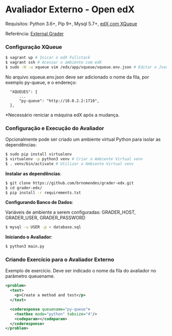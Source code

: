# Avaliador Externo - Open edX

Requisitos: Python 3.6+, Pip 9+, Mysql 5.7+, [edX com XQueue](http://edx.readthedocs.io/projects/edx-installing-configuring-and-running/en/latest/installation/fullstack/install_fullstack.html)

Referência: [External Grader](http://edx.readthedocs.io/projects/edx-partner-course-staff/en/latest/exercises_tools/external_graders.html)

### Configuração XQueue
```bash
$ vagrant up # Inicar o edX Fullstack
$ vagrant ssh # Acessar o ambiente com edX
$ sudo -H -u xqueue vim /edx/app/xqueue/xqueue.env.json # Editar o Json de Configuração
```
No arquivo xqueue.env.json deve ser adicionado o nome da fila, por exemplo py-queue, e o endereço:
```
  "XQUEUES": {
      ...
      "py-queue": "http://10.0.2.2:1710",
  },
```
*Necessário reniciar a máquina edX após a mudança.

### Configuração e Execução do Avaliador
Opcionalmente pode ser criado um ambiente virtual Python para isolar as dependências:
```bash
$ sudo pip install virtualenv
$ virtualenv -p python3 venv # Criar o Ambiente Virtual venv
$ . venv/bin/activate # Utilizar o Ambiente Virtual venv
```
**Instalar as dependências**:
```bash
$ git clone https://github.com/brnomendes/grader-edx.git
$ cd grader-edx/
$ pip install -r requirements.txt
```

**Configurando Banco de Dados**:

Variáveis de ambiente a serem configuradas: GRADER_HOST, GRADER_USER, GRADER_PASSWORD

```bash
$ mysql -u USER -p < database.sql
```

**Iniciando o Avaliador**:
```bash
$ python3 main.py
```

### Criando Exercício para o Avaliador Externo
Exemplo de exercício. Deve ser indicado o nome da fila do avaliador no parâmetro queuename.
```xml
<problem>
  <text>
    <p>Create a method and test</p>
  </text>

  <coderesponse queuename="py-queue">
    <textbox mode="python" tabsize="4"/>
    <codeparam></codeparam>
  </coderesponse>
</problem>
```

